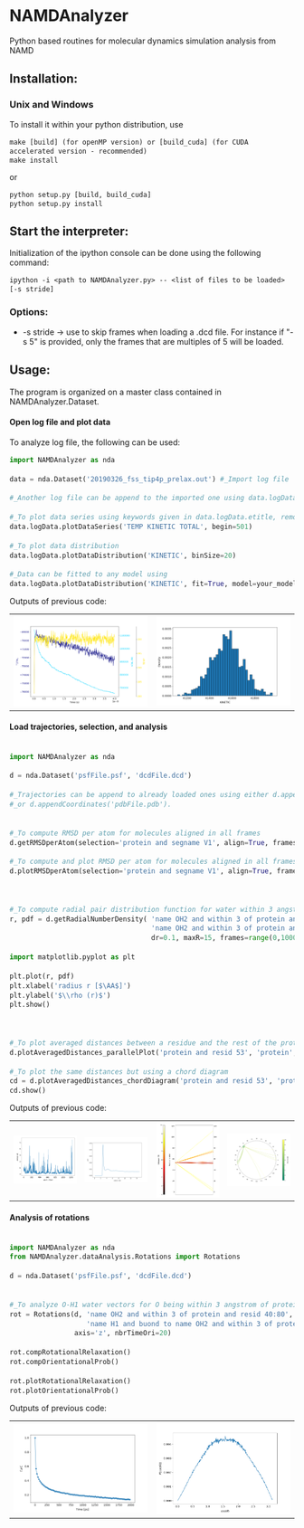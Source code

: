 # NAMDAnalyzer
Python based routines for molecular dynamics simulation analysis from NAMD


## Installation:

### Unix and Windows
To install it within your python distribution, use 

    make [build] (for openMP version) or [build_cuda] (for CUDA accelerated version - recommended) 
    make install

or
    
    python setup.py [build, build_cuda]
    python setup.py install


## Start the interpreter:
Initialization of the ipython console can be done using the following command:

    ipython -i <path to NAMDAnalyzer.py> -- <list of files to be loaded> [-s stride]

### Options: 

- -s stride -> use to skip frames when loading a .dcd file. For instance if "-s 5" is provided, 
only the frames that are multiples of 5 will be loaded.

## Usage:
The program is organized on a master class contained in NAMDAnalyzer.Dataset.

#### Open log file and plot data
To analyze log file, the following can be used:

``` python
import NAMDAnalyzer as nda

data = nda.Dataset('20190326_fss_tip4p_prelax.out') #_Import log file

#_Another log file can be append to the imported one using data.logData.appendLOG() method  

#_To plot data series using keywords given in data.logData.etitle, removing first 500 frames of minimization
data.logData.plotDataSeries('TEMP KINETIC TOTAL', begin=501)

#_To plot data distribution
data.logData.plotDataDistribution('KINETIC', binSize=20)

#_Data can be fitted to any model using 
data.logData.plotDataDistribution('KINETIC', fit=True, model=your_model_function, p0=init_parameters)

```

Outputs of previous code:

<table>
    <tr>
        <td>
            <img src="/doc/fig/log_dataSeries.png" width="250">
        </td>
        <td>
            <img src="/doc/fig/log_dataDist.png" width="250">
        </td>
    </tr>
</table>



#### Load trajectories, selection, and analysis

``` python

import NAMDAnalyzer as nda

d = nda.Dataset('psfFile.psf', 'dcdFile.dcd')

#_Trajectories can be append to already loaded ones using either d.appendDCD('dcdFile.dcd')
#_or d.appendCoordinates('pdbFile.pdb').


#_To compute RMSD per atom for molecules aligned in all frames
d.getRMSDperAtom(selection='protein and segname V1', align=True, frames=slice(0, None))

#_To compute and plot RMSD per atom for molecules aligned in all frames
d.plotRMSDperAtom(selection='protein and segname V1', align=True, frames=slice(0, None))



#_To compute radial pair distribution function for water within 3 angstrom of a protein region
r, pdf = d.getRadialNumberDensity( 'name OH2 and within 3 of protein and resid 40:80',
                                   'name OH2 and within 3 of protein and resid 40:80',
                                   dr=0.1, maxR=15, frames=range(0,1000,5) )

import matplotlib.pyplot as plt

plt.plot(r, pdf)
plt.xlabel('radius r [$\AA$]')
plt.ylabel('$\\rho (r)$')
plt.show()



#_To plot averaged distances between a residue and the rest of the protein using a parallel plot
d.plotAveragedDistances_parallelPlot('protein and resid 53', 'protein', maxDist=10, step=2)

#_To plot the same distances but using a chord diagram
cd = d.plotAveragedDistances_chordDiagram('protein and resid 53', 'protein', maxDist=10, step=2)
cd.show()

```


Outputs of previous code:

<table>
    <tr>
        <td>
            <img src="/doc/fig/ubq_rmsdPerAtom.png" width="200">
        </td>
        <td>
            <img src="/doc/fig/radialDistWater.png" width="200">
        </td>
        <td>
            <img src="/doc/fig/averagedDistances_parallel.png" width="200">
        </td>
        <td>
            <img src="/doc/fig/averagedDistances_chord.png" width="200">
        </td>
    </tr>
</table>


#### Analysis of rotations

``` python

import NAMDAnalyzer as nda
from NAMDAnalyzer.dataAnalysis.Rotations import Rotations

d = nda.Dataset('psfFile.psf', 'dcdFile.dcd')


#_To analyze O-H1 water vectors for O being within 3 angstrom of protein region
rot = Rotations(d, 'name OH2 and within 3 of protein and resid 40:80',
                   'name H1 and buond to name OH2 and within 3 of protein and resid 40:80',
                axis='z', nbrTimeOri=20)

rot.compRotationalRelaxation()
rot.compOrientationalProb()

rot.plotRotationalRelaxation()
rot.plotOrientationalProb()

```

Outputs of previous code:

<table>
    <tr>
        <td>
            <img src="/doc/fig/rotRelaxation.png" width="250">
        </td>
        <td>
            <img src="/doc/fig/rotOrientationProb.png" width="250">
        </td>
    </tr>
</table>





